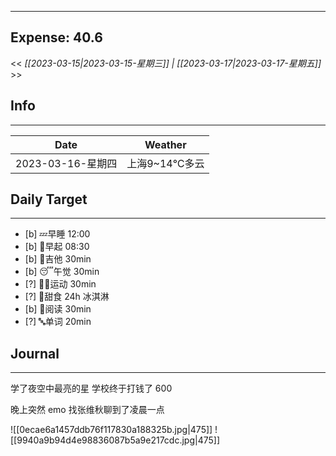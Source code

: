 
---
Expense: 40.6
---

<< *[[2023-03-15|2023-03-15-星期三]] | [[2023-03-17|2023-03-17-星期五]]* >>

## Info
***
| Date        | Weather      | 
| ----------- | ------------ |
| 2023-03-16-星期四 | 上海9~14℃多云 |


## Daily Target 
***
- [b] 💤早睡   12:00
- [b] 🌅早起    08:30
- [b] 🎵吉他    30min
- [b] 😴午觉    30min
- [?] 🏃‍♀️运动    30min  
- [?] 🚫甜食    24h 冰淇淋
- [b] 📖阅读    30min
- [?] 🔤单词    20min    


##  Journal
***

学了夜空中最亮的星
学校终于打钱了 600

晚上突然 emo
找张维秋聊到了凌晨一点

![[0ecae6a1457ddb76f117830a188325b.jpg|475]]
![[9940a9b94d4e98836087b5a9e217cdc.jpg|475]]